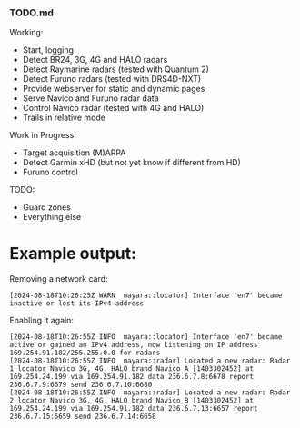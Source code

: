 ### TODO.md

Working:

* Start, logging
* Detect BR24, 3G, 4G and HALO radars
* Detect Raymarine radars (tested with Quantum 2)
* Detect Furuno radars (tested with DRS4D-NXT)
* Provide webserver for static and dynamic pages
* Serve Navico and Furuno radar data
* Control Navico radar (tested with 4G and HALO)
* Trails in relative mode

Work in Progress:

* Target acquisition (M)ARPA
* Detect Garmin xHD (but not yet know if different from HD)
* Furuno control

TODO:

* Guard zones
* Everything else


# Example output:

Removing a network card:

    [2024-08-18T10:26:25Z WARN  mayara::locator] Interface 'en7' became inactive or lost its IPv4 address

Enabling it again:

    [2024-08-18T10:26:55Z INFO  mayara::locator] Interface 'en7' became active or gained an IPv4 address, now listening on IP address 169.254.91.182/255.255.0.0 for radars
    [2024-08-18T10:26:55Z INFO  mayara::radar] Located a new radar: Radar 1 locator Navico 3G, 4G, HALO brand Navico A [1403302452] at 169.254.24.199 via 169.254.91.182 data 236.6.7.8:6678 report 236.6.7.9:6679 send 236.6.7.10:6680
    [2024-08-18T10:26:55Z INFO  mayara::radar] Located a new radar: Radar 2 locator Navico 3G, 4G, HALO brand Navico B [1403302452] at 169.254.24.199 via 169.254.91.182 data 236.6.7.13:6657 report 236.6.7.15:6659 send 236.6.7.14:6658


